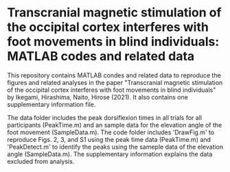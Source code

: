 # Transcranial magnetic stimulation of the occipital cortex interferes with foot movements in blind individuals: MATLAB codes and related data
This repository contains MATLAB condes and related data to reproduce the figures and related analyses in the paper "Transcranial magnetic stimulation of the occipital cortex interferes with foot movements in blind individuals" by Ikegami, Hirashima, Naito, Hirose (2021). It also contains one supplementary information file.  

The data folder includes the peak dorsiflexion times in all trials for all participants (PeakTime.m) and an sample data for the elevation angle of the foot movement (SampleData.m). The code folder includes 'DrawFig.m' to reproduce Figs. 2, 3, and S1 using the peak time data (PeakTime.m) and 'PeakDetect.m' to identify the peaks using the sameple data of the elevation angle (SampleData.m). The supplementary information explains the data excluded from analysis. 

